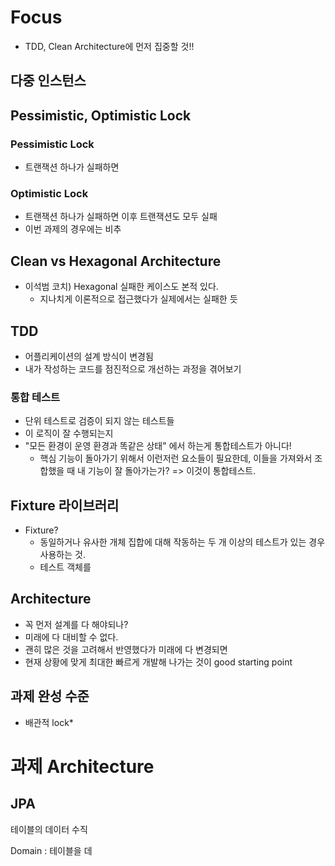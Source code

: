 # Focus
* TDD, Clean Architecture에 먼저 집중할 것!!
## 다중 인스턴스

## Pessimistic, Optimistic Lock
### Pessimistic Lock
* 트랜잭션 하나가 실패하면 
### Optimistic Lock
* 트랜잭션 하나가 실패하면 이후 트랜잭션도 모두 실패
* 이번 과제의 경우에는 비추

## Clean vs Hexagonal Architecture
* 이석범 코치) Hexagonal 실패한 케이스도 본적 있다.
	* 지나치게 이론적으로 접근했다가 실제에서는 실패한 듯

## TDD
* 어플리케이션의 설계 방식이 변경됨
* 내가 작성하는 코드를 점진적으로 개선하는 과정을 겪어보기
### 통합 테스트
* 단위 테스트로 검증이 되지 않는 테스트들
* 이 로직이 잘 수행되는지 
* "모든 환경이 운영 환경과 똑같은 상태" 에서 하는게 통합테스트가 아니다!
	* 핵심 기능이 돌아가기 위해서 이런저런 요소들이 필요한데, 이들을 가져와서 조합했을 때 내 기능이 잘 돌아가는가? => 이것이 통합테스트.
## Fixture 라이브러리
* Fixture?
	* 동일하거나 유사한 개체 집합에 대해 작동하는 두 개 이상의 테스트가 있는 경우 사용하는 것.
	* 테스트 객체를 

## Architecture
* 꼭 먼저 설계를 다 해야되나?
* 미래에 다 대비할 수 없다.
* 괜히 많은 것을 고려해서 반영했다가 미래에 다 변경되면 
* 현재 상황에 맞게 최대한 빠르게 개발해 나가는 것이 good starting point

## 과제 완성 수준
* 배관적 lock*
# 과제 Architecture
## JPA
테이블의 데이터 수직

Domain : 테이블을 데